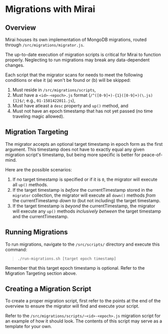 # Migrations with Mirai

## Overview

Mirai houses its own implementation of MongoDB migrations, routed through `/src/migrations/migrator.js`.

The up-to-date execution of migration scripts is critical for Mirai to function properly. Neglecting to run migrations may break any data-dependent changes.

Each script that the migrator scans for needs to meet the following conditions or else it (a) won't be found or (b) will be skipped:
1. Must reside in `/src/migrations/scripts`,
2. Must have a `<id>-<epoch>.js` format (`/^([0-9]+)-{1}([0-9]+)(\.js){1}$/`; e.g., `01-1581422011.js`),
3. Must have atleast a `desc` property and `up()` method, and
4. Must not have an epoch timestamp that has not yet passed (no time traveling magic allowed).

## Migration Targeting

The migrator accepts an optional target timestamp in epoch form as the first argument. This timestamp does not have to exactly equal any given migration script's timestamp, but being more specific is better for peace-of-mind.

Here are the possible scenarios:
1. If no target timestamp is specified or if it is `0`, the migrator will execute all `up()` methods.
2. If the target timestamp is _before_ the currentTimestamp stored in the `migrator` collection, the migrator will execute all `down()` methods _from_ the currentTimestamp _down to_ (but not including) the target timestamp.
3. If the target timestamp is _beyond_ the currentTimestamp, the migrator will execute any `up()` methods _inclusively between_ the target timestamp and the currentTimestamp.

## Running Migrations

To run migrations, navigate to the `/src/scripts/` directory and execute this command:

> `./run-migrations.sh [target epoch timestamp]`

Remember that this target epoch timestamp is optional. Refer to the Migration Targeting section above.

## Creating a Migration Script

To create a proper migration script, first refer to the points at the end of the overview to ensure the migrator will find and execute your script.

Refer to the `/src/migrations/scripts/~<id>-<epoch>.js` migration script for an example of how it should look. The contents of this script may serve as a template for your own.